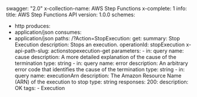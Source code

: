 swagger: "2.0"
x-collection-name: AWS Step Functions
x-complete: 1
info:
  title: AWS Step Functions API
  version: 1.0.0
schemes:
- http
produces:
- application/json
consumes:
- application/json
paths:
  /?Action=StopExecution:
    get:
      summary: Stop Execution
      description: Stops an execution.
      operationId: stopExecution
      x-api-path-slug: actionstopexecution-get
      parameters:
      - in: query
        name: cause
        description: A more detailed explanation of the cause of the termination
        type: string
      - in: query
        name: error
        description: An arbitrary error code that identifies the cause of the termination
        type: string
      - in: query
        name: executionArn
        description: The Amazon Resource Name (ARN) of the execution to stop
        type: string
      responses:
        200:
          description: OK
      tags:
      - Execution